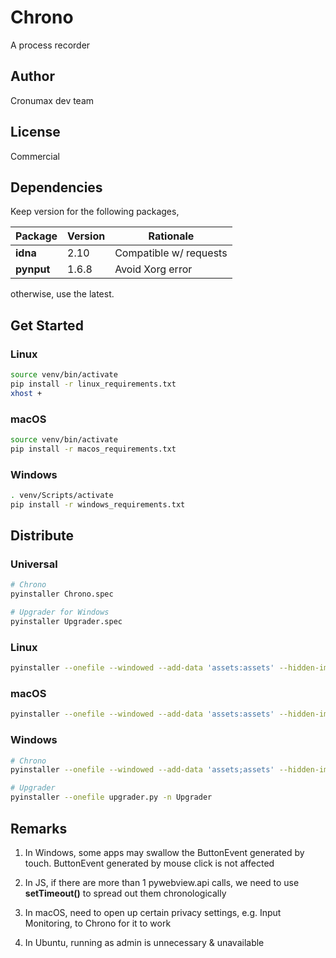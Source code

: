 # Chrono

A process recorder

## Author

Cronumax dev team

## License

Commercial

## Dependencies

Keep version for the following packages,

| Package    | Version | Rationale              |
| ---------- | ------- | ---------------------- |
| **idna**   | 2.10    | Compatible w/ requests |
| **pynput** | 1.6.8   | Avoid Xorg error       |

otherwise, use the latest.

## Get Started

### Linux

```bash
source venv/bin/activate
pip install -r linux_requirements.txt
xhost +
```

### macOS

```bash
source venv/bin/activate
pip install -r macos_requirements.txt
```

### Windows

```bash
. venv/Scripts/activate
pip install -r windows_requirements.txt
```

## Distribute

### Universal

```bash
# Chrono
pyinstaller Chrono.spec

# Upgrader for Windows
pyinstaller Upgrader.spec
```

### Linux

```bash
pyinstaller --onefile --windowed --add-data 'assets:assets' --hidden-import plyer.platforms.linux.notification --hidden-import geocoder main.py -n Chrono -i media/automation.png -p venv/lib/python3.8/site-packages/:venv/lib64/python3.8/site-packages/
```

### macOS

```bash
pyinstaller --onefile --windowed --add-data 'assets:assets' --hidden-import geocoder main.py -n Chrono -i media/automation.png -p venv/lib/python3.9/site-packages
```

### Windows

```bash
# Chrono
pyinstaller --onefile --windowed --add-data 'assets;assets' --hidden-import plyer.platforms.win.notification --hidden-import apscheduler --hidden-import geocoder main.py -n Chrono -i media/automation.ico --copy-metadata pytz --copy-metadata six --copy-metadata tzlocal

# Upgrader
pyinstaller --onefile upgrader.py -n Upgrader
```

## Remarks

1.  In Windows, some apps may swallow the ButtonEvent generated by touch. ButtonEvent generated by mouse click is not affected

2.  In JS, if there are more than 1 pywebview.api calls, we need to use <b>setTimeout()</b> to spread out them chronologically

3.  In macOS, need to open up certain privacy settings, e.g. Input Monitoring, to Chrono for it to work

4.  In Ubuntu, running as admin is unnecessary & unavailable
